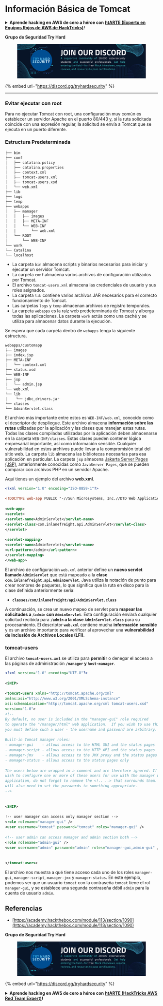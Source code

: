 # Información Básica de Tomcat

<details>

<summary><strong>Aprende hacking en AWS de cero a héroe con</strong> <a href="https://training.hacktricks.xyz/courses/arte"><strong>htARTE (Experto en Equipos Rojos de AWS de HackTricks)</strong></a><strong>!</strong></summary>

* ¿Trabajas en una **empresa de ciberseguridad**? ¿Quieres ver tu **empresa anunciada en HackTricks**? ¿O quieres tener acceso a la **última versión del PEASS o descargar HackTricks en PDF**? ¡Consulta los [**PLANES DE SUSCRIPCIÓN**](https://github.com/sponsors/carlospolop)!
* Descubre [**La Familia PEASS**](https://opensea.io/collection/the-peass-family), nuestra colección exclusiva de [**NFTs**](https://opensea.io/collection/the-peass-family)
* Obtén el [**oficial PEASS & HackTricks swag**](https://peass.creator-spring.com)
* **Únete al** [**💬**](https://emojipedia.org/speech-balloon/) [**grupo de Discord**](https://discord.gg/hRep4RUj7f) o al [**grupo de telegram**](https://t.me/peass) o **sígueme** en **Twitter** 🐦[**@carlospolopm**](https://twitter.com/hacktricks_live)**.**
* **Comparte tus trucos de hacking enviando PRs al [repositorio de hacktricks](https://github.com/carlospolop/hacktricks) y al [repositorio de hacktricks-cloud](https://github.com/carlospolop/hacktricks-cloud)**.

</details>

**Grupo de Seguridad Try Hard**

<figure><img src="/.gitbook/assets/telegram-cloud-document-1-5159108904864449420.jpg" alt=""><figcaption></figcaption></figure>

{% embed url="https://discord.gg/tryhardsecurity" %}

***

### Evitar ejecutar con root

Para no ejecutar Tomcat con root, una configuración muy común es establecer un servidor Apache en el puerto 80/443 y, si la ruta solicitada coincide con una expresión regular, la solicitud se envía a Tomcat que se ejecuta en un puerto diferente.

### Estructura Predeterminada
```
├── bin
├── conf
│   ├── catalina.policy
│   ├── catalina.properties
│   ├── context.xml
│   ├── tomcat-users.xml
│   ├── tomcat-users.xsd
│   └── web.xml
├── lib
├── logs
├── temp
├── webapps
│   ├── manager
│   │   ├── images
│   │   ├── META-INF
│   │   └── WEB-INF
|   |       └── web.xml
│   └── ROOT
│       └── WEB-INF
└── work
└── Catalina
└── localhost
```
* La carpeta `bin` almacena scripts y binarios necesarios para iniciar y ejecutar un servidor Tomcat.
* La carpeta `conf` almacena varios archivos de configuración utilizados por Tomcat.
* El archivo `tomcat-users.xml` almacena las credenciales de usuario y sus roles asignados.
* La carpeta `lib` contiene varios archivos JAR necesarios para el correcto funcionamiento de Tomcat.
* Las carpetas `logs` y `temp` almacenan archivos de registro temporales.
* La carpeta `webapps` es la raíz web predeterminada de Tomcat y alberga todas las aplicaciones. La carpeta `work` actúa como una caché y se utiliza para almacenar datos durante la ejecución.

Se espera que cada carpeta dentro de `webapps` tenga la siguiente estructura.
```
webapps/customapp
├── images
├── index.jsp
├── META-INF
│   └── context.xml
├── status.xsd
└── WEB-INF
├── jsp
|   └── admin.jsp
└── web.xml
└── lib
|    └── jdbc_drivers.jar
└── classes
└── AdminServlet.class
```
El archivo más importante entre estos es `WEB-INF/web.xml`, conocido como el descriptor de despliegue. Este archivo almacena **información sobre las rutas** utilizadas por la aplicación y las clases que manejan estas rutas.\
Todas las clases compiladas utilizadas por la aplicación deben almacenarse en la carpeta `WEB-INF/classes`. Estas clases pueden contener lógica empresarial importante, así como información sensible. Cualquier vulnerabilidad en estos archivos puede llevar a la compromisión total del sitio web. La carpeta `lib` almacena las bibliotecas necesarias para esa aplicación en particular. La carpeta `jsp` almacena [Jakarta Server Pages (JSP)](https://en.wikipedia.org/wiki/Jakarta\_Server\_Pages), anteriormente conocidas como `JavaServer Pages`, que se pueden comparar con archivos PHP en un servidor Apache.

Aquí tienes un ejemplo del archivo **web.xml**.
```xml
<?xml version="1.0" encoding="ISO-8859-1"?>

<!DOCTYPE web-app PUBLIC "-//Sun Microsystems, Inc.//DTD Web Application 2.3//EN" "http://java.sun.com/dtd/web-app_2_3.dtd">

<web-app>
<servlet>
<servlet-name>AdminServlet</servlet-name>
<servlet-class>com.inlanefreight.api.AdminServlet</servlet-class>
</servlet>

<servlet-mapping>
<servlet-name>AdminServlet</servlet-name>
<url-pattern>/admin</url-pattern>
</servlet-mapping>
</web-app>
```
El archivo de configuración `web.xml` anterior define un **nuevo servlet llamado `AdminServlet`** que está mapeado a la **clase `com.inlanefreight.api.AdminServlet`**. Java utiliza la notación de punto para crear nombres de paquetes, lo que significa que la ruta en disco para la clase definida anteriormente sería:

* **`classes/com/inlanefreight/api/AdminServlet.class`**

A continuación, se crea un nuevo mapeo de servlet para **mapear las solicitudes a `/admin` con `AdminServlet`**. Esta configuración enviará cualquier solicitud recibida para **`/admin` a la clase `AdminServlet.class`** para su procesamiento. El descriptor **`web.xml`** contiene mucha **información sensible** y es un archivo importante para verificar al aprovechar una **vulnerabilidad de Inclusión de Archivos Locales (LFI)**.

### tomcat-users

El archivo **`tomcat-users.xml`** se utiliza para **permitir** o denegar el acceso a las páginas de administración **`/manager` y `host-manager`**.
```xml
<?xml version="1.0" encoding="UTF-8"?>

<SNIP>

<tomcat-users xmlns="http://tomcat.apache.org/xml"
xmlns:xsi="http://www.w3.org/2001/XMLSchema-instance"
xsi:schemaLocation="http://tomcat.apache.org/xml tomcat-users.xsd"
version="1.0">
<!--
By default, no user is included in the "manager-gui" role required
to operate the "/manager/html" web application.  If you wish to use this app,
you must define such a user - the username and password are arbitrary.

Built-in Tomcat manager roles:
- manager-gui    - allows access to the HTML GUI and the status pages
- manager-script - allows access to the HTTP API and the status pages
- manager-jmx    - allows access to the JMX proxy and the status pages
- manager-status - allows access to the status pages only

The users below are wrapped in a comment and are therefore ignored. If you
wish to configure one or more of these users for use with the manager web
application, do not forget to remove the <!.. ..> that surrounds them. You
will also need to set the passwords to something appropriate.
-->


<SNIP>

!-- user manager can access only manager section -->
<role rolename="manager-gui" />
<user username="tomcat" password="tomcat" roles="manager-gui" />

<!-- user admin can access manager and admin section both -->
<role rolename="admin-gui" />
<user username="admin" password="admin" roles="manager-gui,admin-gui" />


</tomcat-users>
```
El archivo nos muestra a qué tiene acceso cada uno de los roles `manager-gui`, `manager-script`, `manager-jmx` y `manager-status`. En este ejemplo, podemos ver que un usuario `tomcat` con la contraseña `tomcat` tiene el rol `manager-gui`, y se establece una segunda contraseña débil `admin` para la cuenta de usuario `admin`.

## Referencias

* [https://academy.hackthebox.com/module/113/section/1090](https://academy.hackthebox.com/module/113/section/1090)

**Grupo de Seguridad Try Hard**

<figure><img src="/.gitbook/assets/telegram-cloud-document-1-5159108904864449420.jpg" alt=""><figcaption></figcaption></figure>

{% embed url="https://discord.gg/tryhardsecurity" %}

<details>

<summary><strong>Aprende hacking en AWS de cero a héroe con</strong> <a href="https://training.hacktricks.xyz/courses/arte"><strong>htARTE (HackTricks AWS Red Team Expert)</strong></a><strong>!</strong></summary>

* ¿Trabajas en una **empresa de ciberseguridad**? ¿Quieres ver tu **empresa anunciada en HackTricks**? ¿O quieres tener acceso a la **última versión del PEASS o descargar HackTricks en PDF**? ¡Consulta los [**PLANES DE SUSCRIPCIÓN**](https://github.com/sponsors/carlospolop)!
* Descubre [**The PEASS Family**](https://opensea.io/collection/the-peass-family), nuestra colección exclusiva de [**NFTs**](https://opensea.io/collection/the-peass-family)
* Obtén la [**merchandising oficial de PEASS & HackTricks**](https://peass.creator-spring.com)
* **Únete al** [**💬**](https://emojipedia.org/speech-balloon/) [**grupo de Discord**](https://discord.gg/hRep4RUj7f) o al [**grupo de telegram**](https://t.me/peass) o **sígueme** en **Twitter** 🐦[**@carlospolopm**](https://twitter.com/hacktricks_live)**.**
* **Comparte tus trucos de hacking enviando PRs al [repositorio de hacktricks](https://github.com/carlospolop/hacktricks) y al [repositorio de hacktricks-cloud](https://github.com/carlospolop/hacktricks-cloud)**.

</details>
